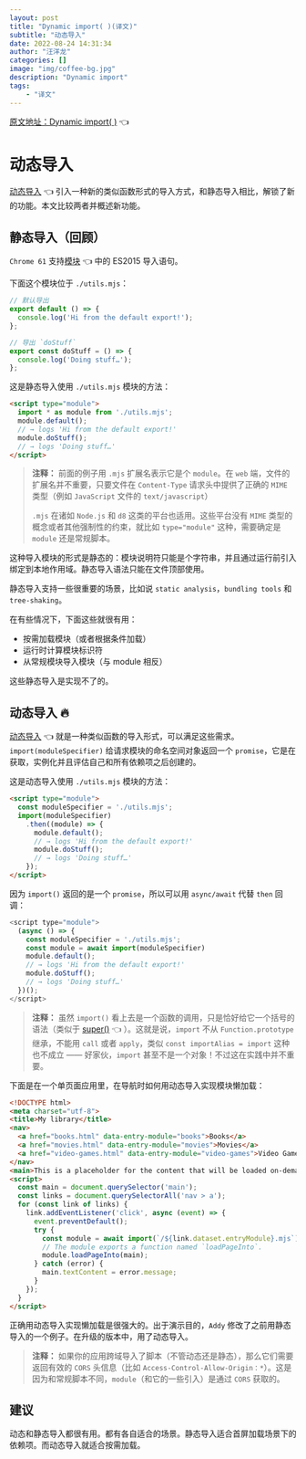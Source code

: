 ```yaml
---
layout: post
title: "Dynamic import( )(译文)"
subtitle: "动态导入"
date: 2022-08-24 14:31:34
author: "汪洋龙"
categories: []
image: "img/coffee-bg.jpg"
description: "Dynamic import"
tags: 
    - "译文"
---
```


[原文地址：Dynamic import( )](https://v8.dev/features/dynamic-import) 👈

# 动态导入

[动态导入](https://github.com/tc39/proposal-dynamic-import) 👈 引入一种新的类似函数形式的导入方式，和静态导入相比，解锁了新的功能。本文比较两者并概述新功能。

## 静态导入（回顾）

`Chrome 61` 支持[模块](https://v8.dev/features/modules) 👈 中的 ES2015 导入语句。

下面这个模块位于 `./utils.mjs`：

```js
// 默认导出
export default () => {
  console.log('Hi from the default export!');
};

// 导出 `doStuff`
export const doStuff = () => {
  console.log('Doing stuff…');
};
```

这是静态导入使用 `./utils.mjs` 模块的方法：

```html
<script type="module">
  import * as module from './utils.mjs';
  module.default();
  // → logs 'Hi from the default export!'
  module.doStuff();
  // → logs 'Doing stuff…'
</script>
```

> **注释：** 前面的例子用 `.mjs` 扩展名表示它是个 `module`。在 `web` 端，文件的扩展名并不重要，只要文件在 `Content-Type` 请求头中提供了正确的 `MIME` 类型（例如 `JavaScript` 文件的 `text/javascript`）
>
> `.mjs` 在诸如 `Node.js` 和 `d8` 这类的平台也适用。这些平台没有 `MIME` 类型的概念或者其他强制性的约束，就比如 `type="module"` 这种，需要确定是 `module` 还是常规脚本。

这种导入模块的形式是静态的：模块说明符只能是个字符串，并且通过运行前引入绑定到本地作用域。静态导入语法只能在文件顶部使用。

静态导入支持一些很重要的场景，比如说 `static analysis`，`bundling tools` 和`tree-shaking`。

在有些情况下，下面这些就很有用：

- 按需加载模块（或者根据条件加载）
- 运行时计算模块标识符
- 从常规模块导入模块（与 module 相反）

这些静态导入是实现不了的。

## 动态导入 🔥

[动态导入](https://github.com/tc39/proposal-dynamic-import) 👈  就是一种类似函数的导入形式，可以满足这些需求。`import(moduleSpecifier)` 给请求模块的命名空间对象返回一个 `promise`，它是在获取，实例化并且评估自己和所有依赖项之后创建的。

这是动态导入使用 `./utils.mjs` 模块的方法：

``` html
<script type="module">
  const moduleSpecifier = './utils.mjs';
  import(moduleSpecifier)
    .then((module) => {
      module.default();
      // → logs 'Hi from the default export!'
      module.doStuff();
      // → logs 'Doing stuff…'
    });
</script>
```

因为 `import()` 返回的是一个 `promise`，所以可以用 `async/await` 代替 `then` 回调：

```js
<script type="module">
  (async () => {
    const moduleSpecifier = './utils.mjs';
    const module = await import(moduleSpecifier)
    module.default();
    // → logs 'Hi from the default export!'
    module.doStuff();
    // → logs 'Doing stuff…'
  })();
</script>
```

> **注释：** 虽然 `import()` 看上去是一个函数的调用，只是恰好给它一个括号的语法（类似于 [super()](https://developer.mozilla.org/en-US/docs/Web/JavaScript/Reference/Operators/super) 👈 ）。这就是说，`import` 不从 `Function.prototype` 继承，不能用 `call` 或者 `apply`，类似 `const importAlias = import` 这种也不成立 —— 好家伙，`import` 甚至不是一个对象！不过这在实践中并不重要。

下面是在一个单页面应用里，在导航时如何用动态导入实现模块懒加载：


```html
<!DOCTYPE html>
<meta charset="utf-8">
<title>My library</title>
<nav>
  <a href="books.html" data-entry-module="books">Books</a>
  <a href="movies.html" data-entry-module="movies">Movies</a>
  <a href="video-games.html" data-entry-module="video-games">Video Games</a>
</nav>
<main>This is a placeholder for the content that will be loaded on-demand.</main>
<script>
  const main = document.querySelector('main');
  const links = document.querySelectorAll('nav > a');
  for (const link of links) {
    link.addEventListener('click', async (event) => {
      event.preventDefault();
      try {
        const module = await import(`/${link.dataset.entryModule}.mjs`);
        // The module exports a function named `loadPageInto`.
        module.loadPageInto(main);
      } catch (error) {
        main.textContent = error.message;
      }
    });
  }
</script>
```

正确用动态导入实现懒加载是很强大的。出于演示目的，`Addy` 修改了之前用静态导入的一个例子。在升级的版本中，用了动态导入。

> **注释：** 如果你的应用跨域导入了脚本（不管动态还是静态），那么它们需要返回有效的 `CORS` 头信息（比如 `Access-Control-Allow-Origin：*`）。这是因为和常规脚本不同，`module`（和它的一些引入）是通过 `CORS` 获取的。

## 建议

动态和静态导入都很有用。都有各自适合的场景。静态导入适合首屏加载场景下的依赖项。而动态导入就适合按需加载。

